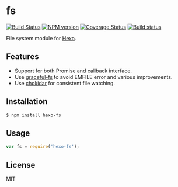 # fs

[![Build Status](https://travis-ci.org/hexojs/fs.svg?branch=master)](https://travis-ci.org/hexojs/fs)  [![NPM version](https://badge.fury.io/js/hexo-fs.svg)](http://badge.fury.io/js/hexo) [![Coverage Status](https://img.shields.io/coveralls/hexojs/fs.svg)](https://coveralls.io/r/hexojs/fs?branch=master) [![Build status](https://ci.appveyor.com/api/projects/status/wift3c57kei3ylq4/branch/master?svg=true)](https://ci.appveyor.com/project/tommy351/fs/branch/master)

File system module for [Hexo].

## Features

- Support for both Promise and callback interface.
- Use [graceful-fs] to avoid EMFILE error and various improvements.
- Use [chokidar] for consistent file watching.

## Installation

``` bash
$ npm install hexo-fs
```

## Usage

``` js
var fs = require('hexo-fs');
```

## License

MIT

[graceful-fs]: https://github.com/isaacs/node-graceful-fs
[Hexo]: http://hexo.io/
[chokidar]: https://github.com/paulmillr/chokidar